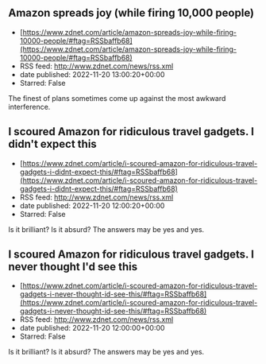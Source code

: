 ## Amazon spreads joy (while firing 10,000 people)
 - [https://www.zdnet.com/article/amazon-spreads-joy-while-firing-10000-people/#ftag=RSSbaffb68](https://www.zdnet.com/article/amazon-spreads-joy-while-firing-10000-people/#ftag=RSSbaffb68)
 - RSS feed: http://www.zdnet.com/news/rss.xml
 - date published: 2022-11-20 13:00:20+00:00
 - Starred: False

The finest of plans sometimes come up against the most awkward interference.

## I scoured Amazon for ridiculous travel gadgets. I didn't expect this
 - [https://www.zdnet.com/article/i-scoured-amazon-for-ridiculous-travel-gadgets-i-didnt-expect-this/#ftag=RSSbaffb68](https://www.zdnet.com/article/i-scoured-amazon-for-ridiculous-travel-gadgets-i-didnt-expect-this/#ftag=RSSbaffb68)
 - RSS feed: http://www.zdnet.com/news/rss.xml
 - date published: 2022-11-20 12:00:20+00:00
 - Starred: False

Is it brilliant? Is it absurd? The answers may be yes and yes.

## I scoured Amazon for ridiculous travel gadgets. I never thought I'd see this
 - [https://www.zdnet.com/article/i-scoured-amazon-for-ridiculous-travel-gadgets-i-never-thought-id-see-this/#ftag=RSSbaffb68](https://www.zdnet.com/article/i-scoured-amazon-for-ridiculous-travel-gadgets-i-never-thought-id-see-this/#ftag=RSSbaffb68)
 - RSS feed: http://www.zdnet.com/news/rss.xml
 - date published: 2022-11-20 12:00:00+00:00
 - Starred: False

Is it brilliant? Is it absurd? The answers may be yes and yes.
